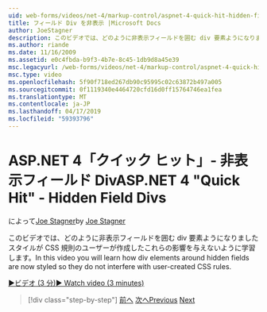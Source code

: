```yaml
---
uid: web-forms/videos/net-4/markup-control/aspnet-4-quick-hit-hidden-field-divs
title: フィールド Div を非表示 |Microsoft Docs
author: JoeStagner
description: このビデオでは、どのように非表示フィールドを囲む div 要素ようになりましたスタイルが CSS 規則のユーザーが作成したこれらの影響を与えないように学習します。
ms.author: riande
ms.date: 11/16/2009
ms.assetid: e0c4fbda-b9f3-4b7e-8c45-1db9d8a45e39
msc.legacyurl: /web-forms/videos/net-4/markup-control/aspnet-4-quick-hit-hidden-field-divs
msc.type: video
ms.openlocfilehash: 5f90f718ed267db90c95995c02c63872b497a005
ms.sourcegitcommit: 0f1119340e4464720cfd16d0ff15764746ea1fea
ms.translationtype: MT
ms.contentlocale: ja-JP
ms.lasthandoff: 04/17/2019
ms.locfileid: "59393796"
---
```

# <a name="aspnet-4-quick-hit---hidden-field-divs"></a><span data-ttu-id="eefbd-103">ASP.NET 4「クイック ヒット」- 非表示フィールド Div</span><span class="sxs-lookup"><span data-stu-id="eefbd-103">ASP.NET 4 "Quick Hit" - Hidden Field Divs</span></span>

<span data-ttu-id="eefbd-104">によって[Joe Stagner](https://github.com/JoeStagner)</span><span class="sxs-lookup"><span data-stu-id="eefbd-104">by [Joe Stagner](https://github.com/JoeStagner)</span></span>

<span data-ttu-id="eefbd-105">このビデオでは、どのように非表示フィールドを囲む div 要素ようになりましたスタイルが CSS 規則のユーザーが作成したこれらの影響を与えないように学習します。</span><span class="sxs-lookup"><span data-stu-id="eefbd-105">In this video you will learn how div elements around hidden fields are now styled so they do not interfere with user-created CSS rules.</span></span>

[<span data-ttu-id="eefbd-106">&#9654;ビデオ (3 分)</span><span class="sxs-lookup"><span data-stu-id="eefbd-106">&#9654; Watch video (3 minutes)</span></span>](https://channel9.msdn.com/Blogs/ASP-NET-Site-Videos/aspnet-4-quick-hit-hidden-field-divs)

> [!div class="step-by-step"]
> <span data-ttu-id="eefbd-107">[前へ](aspnet-4-quick-hit-tableless-menu-control.md)
> [次へ](aspnet-4-quick-hit-disabled-control-styling.md)</span><span class="sxs-lookup"><span data-stu-id="eefbd-107">[Previous](aspnet-4-quick-hit-tableless-menu-control.md)
[Next](aspnet-4-quick-hit-disabled-control-styling.md)</span></span>
